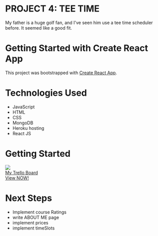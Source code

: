 # PROJECT 4: TEE TIME

My father is a huge golf fan, and I've seen him use a tee time scheduler before. It seemed like a good fit.

# Getting Started with Create React App

This project was bootstrapped with [Create React App](https://github.com/facebook/create-react-app).

# Technologies Used

- JavaScript
- HTML
- CSS
- MongoDB
- Heroku hosting
- React JS

# Getting Started

<img src="public/images/wire_frame.png"><br>
<a href="https://trello.com/b/dxwPn2D5/tee-time-scheduler">My Trello Board</a> <br>
<a href="https://teetime-usa-6d9c475c5cdf.herokuapp.com/">View NOW!</a> <br>

# Next Steps

- Implement course Ratings
- write ABOUT ME page
- implement prices
- implement timeSlots